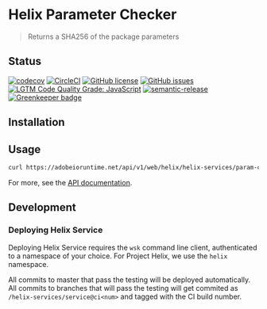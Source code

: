 # Helix Parameter Checker

> Returns a SHA256 of the package parameters

## Status
[![codecov](https://img.shields.io/codecov/c/github/adobe/helix-param-checker.svg)](https://codecov.io/gh/adobe/helix-param-checker)
[![CircleCI](https://img.shields.io/circleci/project/github/adobe/helix-param-checker.svg)](https://circleci.com/gh/adobe/helix-param-checker)
[![GitHub license](https://img.shields.io/github/license/adobe/helix-param-checker.svg)](https://github.com/adobe/helix-param-checker/blob/master/LICENSE.txt)
[![GitHub issues](https://img.shields.io/github/issues/adobe/helix-param-checker.svg)](https://github.com/adobe/helix-param-checker/issues)
[![LGTM Code Quality Grade: JavaScript](https://img.shields.io/lgtm/grade/javascript/g/adobe/helix-param-checker.svg?logo=lgtm&logoWidth=18)](https://lgtm.com/projects/g/adobe/helix-param-checker)
[![semantic-release](https://img.shields.io/badge/%20%20%F0%9F%93%A6%F0%9F%9A%80-semantic--release-e10079.svg)](https://github.com/semantic-release/semantic-release) [![Greenkeeper badge](https://badges.greenkeeper.io/adobe/helix-param-checker.svg)](https://greenkeeper.io/)

## Installation

## Usage

```bash
curl https://adobeioruntime.net/api/v1/web/helix/helix-services/param-checkerv1
```

For more, see the [API documentation](docs/API.md).

## Development

### Deploying Helix Service

Deploying Helix Service requires the `wsk` command line client, authenticated to a namespace of your choice. For Project Helix, we use the `helix` namespace.

All commits to master that pass the testing will be deployed automatically. All commits to branches that will pass the testing will get commited as `/helix-services/service@ci<num>` and tagged with the CI build number.
